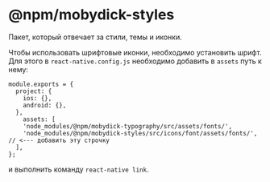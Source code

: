 # @npm/mobydick-styles

Пакет, который отвечает за стили, темы и иконки.

Чтобы использовать шрифтовые иконки, необходимо установить шрифт. Для этого в `react-native.config.js` необходимо добавить в `assets` путь к нему:

```
module.exports = {
  project: {
    ios: {},
    android: {},
  },
    assets: [
    'node_modules/@npm/mobydick-typography/src/assets/fonts/',
    'node_modules/@npm/mobydick-styles/src/icons/font/assets/fonts/', // <--- добавить эту строчку
  ], 
};
```

и выполнить команду `react-native link`.



